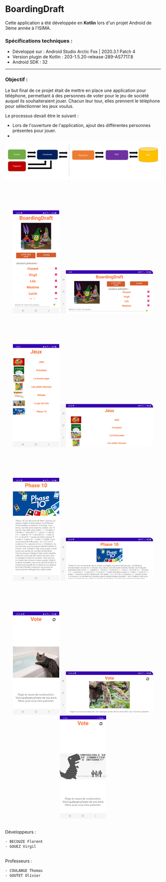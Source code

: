 # BoardingDraft

Cette application a été développée en **Kotlin** lors d'un projet Android de 3ème année à l'ISIMA.

### Spécifications techniques :
* Développé sur : Android Studio Arctic Fox | 2020.3.1 Patch 4
* Version plugin de Kotlin : 203-1.5.20-release-289-AS7717.8
* Android SDK : 32

---

### Objectif :
Le but final de ce projet était de mettre en place une application pour téléphone, permettant à des personnes de voter pour le jeu de société auquel ils souhaiteraient jouer.
Chacun leur tour, elles prennent le téléphone pour sélectionner les jeux voulus.

Le processus devait être le suivant :
* Lors de l'ouverture de l'application, ajout des différentes personnes présentes pour jouer.
* 



<p align="center">
    <img src="Ressources/Architecture.png" width="700"/>
</p>


<br/><br/><br/><br/>

<p align="center">
    <img src="Ressources/Accueil_vertical.jpg" width="150"/>
    <img src="Ressources/Accueil_horizontal.jpg" width="300"/>
</p>


<br/><br/><br/><br/>

<p align="center">
    <img src="Ressources/Jeux_vertical.jpg" width="150"/>
    <img src="Ressources/Jeux_horizontal.jpg" width="300"/>
</p>


<br/><br/><br/><br/>

<p align="center">
    <img src="Ressources/Infos_jeu_vertical.jpg" width="150"/>
    <img src="Ressources/Infos_jeu_horizontal.jpg" width="300"/>
</p>


<br/><br/><br/><br/>

<p align="center">
    <img src="Ressources/Vote_vertical.jpg" width="150"/>
    <img src="Ressources/Vote_horizontal.jpg" width="300"/>
    <img src="Ressources/Vote_vertical_sans_Internet.jpg" width="150"/>
</p>





<br/>
Développeurs :

    - BECOUZE Florent
    - GOUEZ Virgil
    
 
<br/>
Professeurs :

    - COULANGE Thomas
    - GOUTET Olivier
